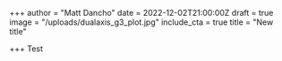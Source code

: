 +++
author = "Matt Dancho"
date = 2022-12-02T21:00:00Z
draft = true
image = "/uploads/dualaxis_g3_plot.jpg"
include_cta = true
title = "New title"

+++
Test
